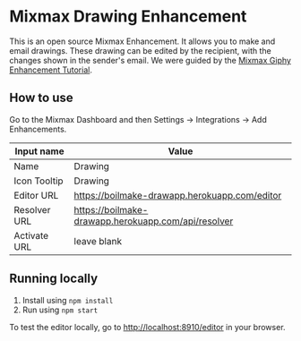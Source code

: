 # Mixmax Drawing Enhancement

This is an open source Mixmax Enhancement. It allows you to make and email drawings. These drawing can be edited by the recipient, with the changes shown in the sender's email. We were guided by the [Mixmax Giphy Enhancement Tutorial](http://developer.mixmax.com/docs/overview-enhancement#tutorial-building-giphy-enhancement).

## How to use

Go to the Mixmax Dashboard and then Settings -> Integrations -> Add Enhancements.

| Input name  | Value                                              |
|-------------|----------------------------------------------------|
| Name        | Drawing                                            |
| Icon Tooltip| Drawing                                            |
| Editor URL  | https://boilmake-drawapp.herokuapp.com/editor      |
| Resolver URL| https://boilmake-drawapp.herokuapp.com/api/resolver|
| Activate URL| leave blank                                        |

## Running locally

1. Install using `npm install`
2. Run using `npm start`


To test the editor locally, go to <http://localhost:8910/editor> in your browser.
